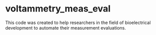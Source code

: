 # voltammetry_meas_eval

This code was created to help researchers in the field of bioelectrical development to automate their measurement evaluations.
